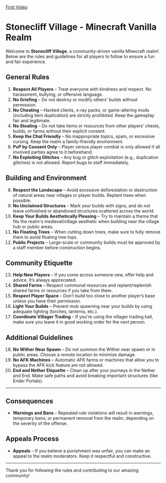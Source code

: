 [First Video](https://www.youtube.com/watch?v=Xijxr6sQLIo)

# Stonecliff Village - Minecraft Vanilla Realm

Welcome to **Stonecliff Village**, a community-driven vanilla Minecraft realm! Below are the rules and guidelines for all players to follow to ensure a fun and fair experience.

## General Rules
1. **Respect All Players** – Treat everyone with kindness and respect. No harassment, bullying, or offensive language.
2. **No Griefing** – Do not destroy or modify others' builds without permission.
3. **No Cheating** – Hacked clients, x-ray packs, or game-altering mods (including item duplication) are strictly prohibited. Keep the gameplay fair and legitimate.
4. **No Stealing** – Do not take items or resources from other players' chests, builds, or farms without their explicit consent.
5. **Keep the Chat Friendly** – No inappropriate topics, spam, or excessive cursing. Keep the realm a family-friendly environment.
6. **PvP by Consent Only** – Player versus player combat is only allowed if all involved parties agree to it beforehand.
7. **No Exploiting Glitches** – Any bug or glitch exploitation (e.g., duplication glitches) is not allowed. Report bugs to staff immediately.

## Building and Environment
8. **Respect the Landscape** – Avoid excessive deforestation or destruction of natural areas near villages or player builds. Replant trees when possible.
9. **No Unclaimed Structures** – Mark your builds with signs, and do not leave unfinished or abandoned structures scattered across the world.
10. **Keep Your Builds Aesthetically Pleasing** – Try to maintain a theme that fits the realm's medieval/village aesthetic when building near the village hub or public areas.
11. **No Floating Trees** – When cutting down trees, make sure to fully remove them to avoid floating tree tops.
12. **Public Projects** – Large-scale or community builds must be approved by a staff member before construction begins.

## Community Etiquette
13. **Help New Players** – If you come across someone new, offer help and advice. It’s always appreciated.
14. **Shared Farms** – Respect communal resources and replant/replenish shared farms or resources if you take from them.
15. **Respect Player Space** – Don’t build too close to another player’s base unless you have their permission.
16. **Light Your Builds** – Prevent mob spawning near your builds by using adequate lighting (torches, lanterns, etc.).
17. **Coordinate Villager Trading** – If you're using the villager trading hall, make sure you leave it in good working order for the next person.

## Additional Guidelines
18. **No Wither Near Spawn** – Do not summon the Wither near spawn or in public areas. Choose a remote location to minimize damage.
19. **No AFK Machines** – Automatic AFK farms or machines that allow you to bypass the AFK kick feature are not allowed.
20. **End and Nether Etiquette** – Clean up after your journeys in the Nether and End. Make safe paths and avoid breaking important structures (like Ender Portals).

---

## Consequences
- **Warnings and Bans** – Repeated rule violations will result in warnings, temporary bans, or permanent removal from the realm, depending on the severity of the offense.

## Appeals Process
- **Appeals** – If you believe a punishment was unfair, you can make an appeal to the realm moderators. Keep it respectful and constructive.

---

Thank you for following the rules and contributing to our amazing community!
